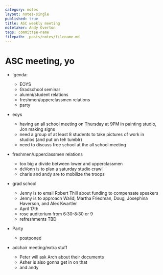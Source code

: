 ```yaml
---
category: notes
layout: notes-single
published: true
title: ASC weekly meeting
notetaker: Andy Overton
tags: committee-name
filepath: _posts/notes/filename.md
---
```


# ASC meeting, yo

* 'genda:
	* EOYS
	* Gradschool seminar
	* alumni/student relations
	* freshmen/upperclassmen relations
	* party

* eoys
	* having an all school meeting on Thursday at 9PM in painting studio, Jon making signs
	* need a group of at least 8 students to take pictures of work in studios (and put on teh tumblr)
	* need to discuss free school at the all school meeting

* freshmen/upperclassmen relations
	* too big a divide between lower and upperclassmen
	* deVonn is to plan a saturday studio crawl
	* charis and andy are to mobilize the troops

* grad school
	* Jenny is to email Robert Thill about funding to compensate speakers
	* Jenny is to approach Walid, Martha Friedman, Doug, Josephina Haverson, and Alex Kwartler
	* April 17th
	* rose auditorium from 6:30-8:30 or 9
	* refreshments TBD
    
* Party
	* postponed 

* adchair meeting/extra stuff
	* Peter will ask Arch about their documents
	* Asher is also gonna get in on that
	* and andy
